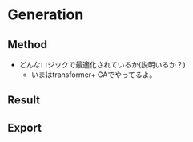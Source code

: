 # Generation


## Method
- どんなロジックで最適化されているか(説明いるか？)
   - いまはtransformer+ GAでやってるよ。

## Result

## Export




